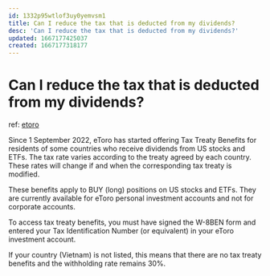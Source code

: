 ```yaml
---
id: 1332p95wtlof3uy0yemvsm1
title: Can I reduce the tax that is deducted from my dividends?
desc: 'Can I reduce the tax that is deducted from my dividends?'
updated: 1667177425037
created: 1667177318177
---
```

# Can I reduce the tax that is deducted from my dividends?

ref: [etoro](https://www.etoro.com/customer-service/help/1909307462/can-i-reduce-the-tax-that-is-deducted-from-my-dividends/)

Since 1 September 2022, eToro has started offering Tax Treaty Benefits for residents of some countries who receive dividends from US stocks and ETFs. The tax rate varies according to the treaty agreed by each country. These rates will change if and when the corresponding tax treaty is modified.

These benefits apply to BUY (long) positions on US stocks and ETFs. They are currently available for eToro personal investment accounts and not for corporate accounts.

To access tax treaty benefits, you must have signed the W-8BEN form and entered your Tax Identification Number (or equivalent) in your eToro investment account.

If your country (Vietnam) is not listed, this means that there are no tax treaty benefits and the withholding rate remains 30%. 

